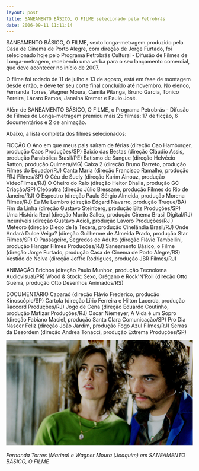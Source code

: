```yaml
---
layout: post
title: SANEAMENTO BÁSICO, O FILME selecionado pela Petrobrás
date: 2006-09-11 11:11:14
---
```

SANEAMENTO BÁSICO, O FILME, sexto longa-metragem produzido pela Casa de Cinema de Porto Alegre, com direção de Jorge Furtado, foi selecionado hoje pelo Programa Petrobrás Cultural - Difusão de Filmes de Longa-metragem, recebendo uma verba para o seu lançamento comercial, que deve acontecer no início de 2007.

O filme foi rodado de 11 de julho a 13 de agosto, está em fase de montagem desde então, e deve ter seu corte final concluído até novembro. No elenco, Fernanda Torres, Wagner Moura, Camila Pitanga, Bruno Garcia, Tonico Pereira, Lázaro Ramos, Janaína Kremer e Paulo José.

Além de SANEAMENTO BÁSICO, O FILME, o Programa Petrobrás - Difusão de Filmes de Longa-metragem premiou mais 25 filmes: 17 de ficção, 6 documentários e 2 de animação.

Abaixo, a lista completa dos filmes selecionados:

FICÇÃO
O Ano em que meus pais saíram de férias (direção Cao Hamburger, produção Caos Produções/SP)
Baixio das Bestas (direção Cláudio Assis, produção Parabólica Brasil/PE)
Batismo de Sangue (direção Helvécio Ratton, produção Quimera/MG)
Caixa 2 (direção Bruno Barreto, produção Filmes do Equador/RJ)
Canta Maria (direção Francisco Ramalho, produção FRJ Filmes/SP)
O Céu de Suely (direção Karim Ainouz, produção VideoFilmes/RJ)
O Cheiro do Ralo (direção Heitor Dhalia, produção GC Criação/SP)
Cleópatra (direção Júlio Bressane, produção Filmes do Rio de Janeiro/RJ)
O Espectro (direção Paulo Sérgio Almeida, produção Morena Filmes/RJ)
Eu Me Lembro (direção Edgard Navarro, produção Truque/BA)
Fim da Linha (direção Gustavo Steinberg, produção Bits Produções/SP)
Uma História Real (direção Murilo Salles, produção Cinema Brasil Digital/RJ)
Incuráveis (direção Gustavo Acioli, produção Lavoro Produções/RJ )
Meteoro (direção Diego de la Texera, produção Cinelândia Brasil/RJ)
Onde Andará Dulce Veiga? (direção Guilherme de Almeida Prado, produção Star Filmes/SP)
O Passageiro, Segredos de Adulto (direção Flávio Tambellini, produção Hangar Filmes Produções/RJ)
Saneamento Básico, o Filme (direção Jorge Furtado, produção Casa de Cinema de Porto Alegre/RS)
Vestido de Noiva (direção Joffre Rodrigues, produção JBR Filmes/RJ)

ANIMAÇÃO
Brichos (direção Paulo Munhoz, produção Tecnokena Audiovisual/PR)
Wood & Stock: Sexo, Orégano e Rock'N'Roll (direção Otto Guerra, produção Otto Desenhos Animados/RS)

DOCUMENTÁRIO
Caparaó (direção Flávio Frederico, produção Kinoscópio/SP)
Cartola (direção Lírio Ferreira e Hilton Lacerda, produção Raccord Produções/RJ)
Jogo de Cena (direção Eduardo Coutinho, produção Matizar Produções/RJ)
Oscar Niemeyer, A Vida é um Sopro (direção Fabiano Maciel, produção Santa Clara Comunicação/SP)
Pro Dia Nascer Feliz (direção João Jardim, produção Fogo Azul Filmes/RJ)
Serras da Desordem (direção Andrea Tonacci, produção Extrema Produções/SP)

![](/uploads/sbof-casal.jpg)

*Fernanda Torres (Marina) e Wagner Moura (Joaquim) em SANEAMENTO BÁSICO, O FILME*